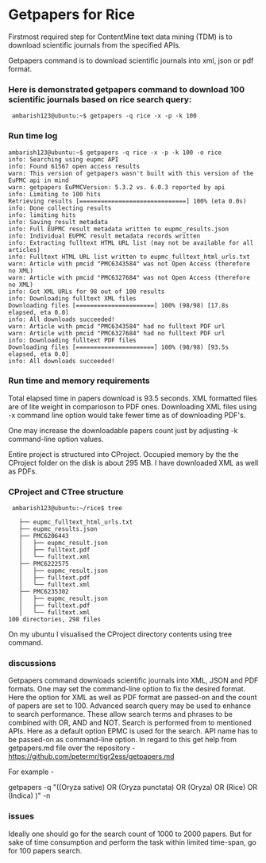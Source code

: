 # Getpapers for Rice

Firstmost required step for ContentMine text data mining (TDM) is to download scientific journals from the specified APIs.

Getpapers command is to download scientific journals into xml, json or pdf format.

### Here is demonstrated getpapers command to download 100 scientific journals based on rice search query:

     ambarish123@ubuntu:~$ getpapers -q rice -x -p -k 100  



### Run time log

    ambarish123@ubuntu:~$ getpapers -q rice -x -p -k 100 -o rice 
    info: Searching using eupmc API
    info: Found 61567 open access results
    warn: This version of getpapers wasn't built with this version of the EuPMC api in mind
    warn: getpapers EuPMCVersion: 5.3.2 vs. 6.0.3 reported by api
    info: Limiting to 100 hits
    Retrieving results [==============================] 100% (eta 0.0s)
    info: Done collecting results
    info: limiting hits
    info: Saving result metadata
    info: Full EUPMC result metadata written to eupmc_results.json
    info: Individual EUPMC result metadata records written
    info: Extracting fulltext HTML URL list (may not be available for all articles)
    info: Fulltext HTML URL list written to eupmc_fulltext_html_urls.txt
    warn: Article with pmcid "PMC6343584" was not Open Access (therefore no XML)
    warn: Article with pmcid "PMC6327684" was not Open Access (therefore no XML)
    info: Got XML URLs for 98 out of 100 results
    info: Downloading fulltext XML files
    Downloading files [======================] 100% (98/98) [17.8s elapsed, eta 0.0]
    info: All downloads succeeded!
    warn: Article with pmcid "PMC6343584" had no fulltext PDF url
    warn: Article with pmcid "PMC6327684" had no fulltext PDF url
    info: Downloading fulltext PDF files
    Downloading files [======================] 100% (98/98) [93.5s elapsed, eta 0.0]
    info: All downloads succeeded!

### Run time and memory requirements

Total elapsed time in papers download is 93.5 seconds. 
XML formatted files are of lite weight in comparioson to PDF ones. Downloading XML files using  -x command line option
would take fewer time as of downloading PDF's. 

One may increase the downloadable papers count just by adjusting -k command-line option values.

Entire project is structured into CProject.
Occupied memory by the the CProject folder on the disk is about 295 MB. I have downloaded XML as well as PDFs.

### CProject and CTree structure

     ambarish123@ubuntu:~/rice$ tree

       ├── eupmc_fulltext_html_urls.txt
       ├── eupmc_results.json
       ├── PMC6206443
       │   ├── eupmc_result.json
       │   ├── fulltext.pdf
       │   └── fulltext.xml
       ├── PMC6222575
       │   ├── eupmc_result.json
       │   ├── fulltext.pdf
       │   └── fulltext.xml
       ├── PMC6235302
       │   ├── eupmc_result.json
       │   ├── fulltext.pdf
       │   └── fulltext.xml
    100 directories, 298 files

On my ubuntu I visualised the CProject directory contents using tree command.

### discussions

Getpapers command downloads scientific journals into XML, JSON and PDF formats. 
One may set the command-line option to fix the desired format. Here the option for XML 
as well as PDF format are passed-on and the count of papers are set to 100. Advanced search query
may be used to enhance to search performance. These allow search terms and phrases to be combined with
OR, AND and NOT. Search is performed from to mentioned APIs. Here as a default option EPMC is used for the search.
API name has to be passed-on as command-line option. In regard to this get help from getpapers.md file over 
the repository - https://github.com/petermr/tigr2ess/getpapers.md 

For example - 

getpapers -q "((Oryza sative) OR (Oryza punctata) OR (Oryza) OR (Rice) OR (Indica) )" -n


### issues

Ideally one should go for the search count of 1000 to 2000 papers. But for sake of time consumption
and perform the task within limited time-span, go for 100 papers search.



